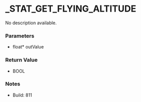 # _STAT_GET_FLYING_ALTITUDE

No description available.

### Parameters
* float* outValue

### Return Value
* BOOL

### Notes
* Build: 811

